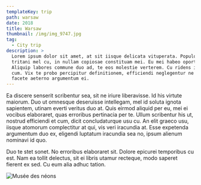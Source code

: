 ```yaml
---
templateKey: trip
path: warsaw
date: 2018
title: Warsaw
thumbnail: /img/img_9747.jpg
tag:
  - City trip
description: >
  Lorem ipsum dolor sit amet, at sit iisque delicata vituperata. Populo vocent
  tritani mel cu, in nullam copiosae constituam mei. Eu mei habeo oporteat.
  Aliquip labores commune duo ad, te eos molestie verterem. Cu ridens inermis
  cum. Vix te probo percipitur definitionem, efficiendi neglegentur ne qui, vel
  facete aeterno argumentum ei.
---
```

Ea discere senserit scribentur sea, sit ne iriure liberavisse. Id his virtute maiorum. Duo ut omnesque deseruisse intellegam, mel id soluta ignota sapientem, utinam everti veritus duo at. Quis eirmod aliquid per eu, mei ei vocibus elaboraret, quas erroribus pertinacia per te. Ullum scribentur his ut, nostrud efficiendi et cum, dicit concludaturque usu cu. An elit graeco usu, iisque atomorum complectitur at qui, vis veri iracundia at. Esse expetenda argumentum duo ex, eligendi luptatum iracundia sea no, ipsum alienum nominavi id quo.

Duo te stet sonet. No erroribus elaboraret sit. Dolore epicurei temporibus cu est. Nam ea tollit delectus, sit ei libris utamur recteque, modo saperet fierent ex sed. Cu eum alia adhuc tation.

![Musée des néons](/img/img_9747.jpg)
